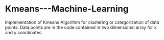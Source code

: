 # Kmeans---Machine-Learning
Implementation of Kmeans Algorithm for clustering or categorization of data points. Data points are in the code contained in two dimensional array for x and y coordinates.

